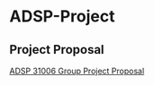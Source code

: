 # ADSP-Project
## Project Proposal
[ADSP 31006 Group Project Proposal]([http://qiita.com](https://docs.google.com/document/d/1OPiUbzzrFBfYlpbdyvS2IfwnubZSoHK_8ym2UBYN8LU/edit))
